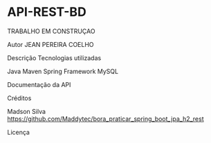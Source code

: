 # API-REST-BD
 

 TRABALHO EM CONSTRUÇAO 


 Autor
 JEAN PEREIRA COELHO


Descrição
Tecnologias utilizadas

Java
Maven
Spring Framework
MySQL


Documentação da API

Créditos


Madson Silva
https://github.com/Maddytec/bora_praticar_spring_boot_jpa_h2_rest


Licença